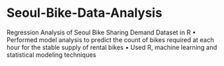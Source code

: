 # Seoul-Bike-Data-Analysis
Regression Analysis of Seoul Bike Sharing Demand Dataset in R
•	Performed model analysis to predict the count of bikes required at each hour for the stable supply of rental bikes 
•	Used R, machine learning and statistical modeling techniques
